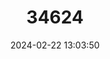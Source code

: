 ---
title: "34624"
category: "Handroanthus lapacho"
draft: false
date: 2024-02-22 13:03:50
languages:
  Spanish; Castilian: ["Lapacho Amarillo"]
---